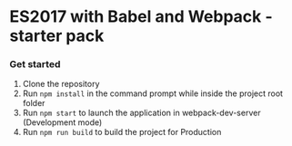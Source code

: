 # ES2017 with Babel and Webpack - starter pack

### Get started
1. Clone the repository
2. Run `npm install` in the command prompt while inside the project root folder
3. Run `npm start` to launch the application in webpack-dev-server (Development mode)
4. Run `npm run build` to build the project for Production